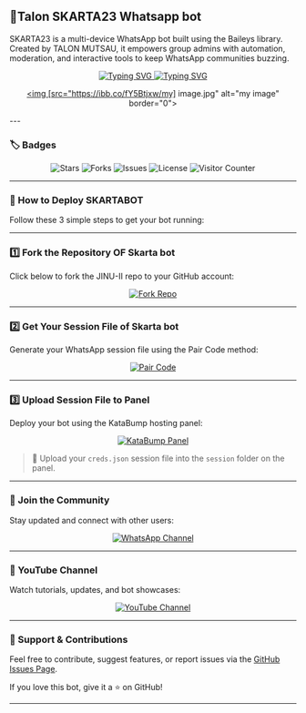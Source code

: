 
## 🤖Talon SKARTA23 Whatsapp bot

SKARTA23 is a multi-device WhatsApp bot built using the Baileys library. Created by TALON MUTSAU, it empowers group admins with automation, moderation, and interactive tools to keep WhatsApp communities buzzing.

<div align="center">
  <!-- First Typing SVG with updated font -->
  <a href="https://git.io/typing-svg">
    <img src="https://readme-typing-svg.demolab.com?font=Black+Ops+One&size=50&pause=1000&color=00FF99&center=true&width=910&height=100&lines=SKARTA23-II+WhatsApp+Bot;Multi+Device+Support;Created+by+TALON+MUTSAU" alt="Typing SVG" />
  </a>

  <!-- Second Typing SVG -->
  <a href="https://git.io/typing-svg">
    <img src="https://readme-typing-svg.demolab.com?font=Black+Ops+One&size=70&pause=500&color=00FF00&center=true&width=1150&height=200&lines=PLEASE-FORK-STAR-BOT-REPO" alt="Typing SVG" />
  </a>

  <!-- MY IMAGE -->
  <a href=https://ibb.co/fY5Btjxw><img [src="https://ibb.co/fY5Btjxw/my] image.jpg" alt="my image" border="0"></a>
</div>
---

### 🏷️ Badges

<div align="center">
  <img src="https://img.shields.io/github/stars/mutsautalon6-create/JINU-II?style=for-the-badge" alt="Stars"/>
  <img src="https://img.shields.io/github/forks/mutsautalon6-create/JINU-II?style=for-the-badge" alt="Forks"/>
  <img src="https://img.shields.io/github/issues/mutsautalon6-create/JINU-II?style=for-the-badge" alt="Issues"/>
  <img src="https://img.shields.io/github/license/mutsautalon6-create/JINU-II?style=for-the-badge" alt="License"/>
  <img src="https://visitor-badge.laobi.icu/badge?page_id=mutsau talon6-create.JINU-II" alt="Visitor Counter"/>
</div>

---

### 🚀 How to Deploy SKARTABOT

Follow these 3 simple steps to get your bot running:

---

### 1️⃣ Fork the Repository OF Skarta bot

Click below to fork the JINU-II repo to your GitHub account:

<div align="center">
  <a href="https://github.com/mutsautalon6-create/JINU-II/fork">
    <img src="https://img.shields.io/badge/Fork%20Repo-GitHub-blue?style=for-the-badge&logo=github" alt="Fork Repo"/>
  </a>
</div>

---

### 2️⃣ Get Your Session File of Skarta bot

Generate your WhatsApp session file using the Pair Code method:

<div align="center">
  <a href="https://jinu-ii-pair.onrender.com/">
    <img src="https://img.shields.io/badge/Get%20Session%20File-Pair%20Code-28a745?style=for-the-badge&logo=whatsapp" alt="Pair Code"/>
  </a>
</div>

---

### 3️⃣ Upload Session File to Panel

Deploy your bot using the KataBump hosting panel:

<div align="center">
  <a href="https://dashboard.katabump.com/auth/login#da96f2">
    <img src="https://img.shields.io/badge/Upload%20Session%20File-KataBump-da96f2?style=for-the-badge&logo=server&logoColor=white" alt="KataBump Panel"/>
  </a>
</div>

> 📁 Upload your `creds.json` session file into the `session` folder on the panel.

---

### 📢 Join the Community

Stay updated and connect with other users:

<div align="center">
  <a href="https://whatsapp.com/channel/0029VbAhyS28aKvMWmEiHt1M">
    <img src="https://img.shields.io/badge/Join%20WhatsApp%20Channel-Skarta23Tech-25D366?style=for-the-badge&logo=whatsapp&logoColor=white" alt="WhatsApp Channel"/>
  </a>
</div>

---

### 🎥 YouTube Channel

Watch tutorials, updates, and bot showcases:

<div align="center">
  <a href="https://m.youtube.com/@SKARTA23">
    <img src="https://img.shields.io/badge/Subscribe%20on%20YouTube-Skarta23%C2%A9%E2%84%A2TECH-FF0000?style=for-the-badge&logo=youtube&logoColor=white" alt="YouTube Channel"/>
  </a>
</div>

---

### 🙌 Support & Contributions

Feel free to contribute, suggest features, or report issues via the [GitHub Issues Page](https://github.com/mutsautalon6-create/JINU-II/issues).

If you love this bot, give it a ⭐️ on GitHub!

---
